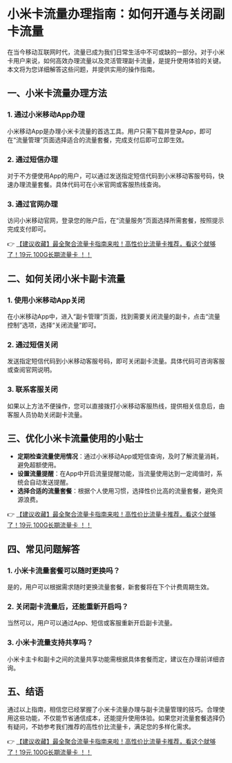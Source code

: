 # 小米卡流量办理指南：如何开通与关闭副卡流量

在当今移动互联网时代，流量已成为我们日常生活中不可或缺的一部分。对于小米卡用户来说，如何高效办理流量以及灵活管理副卡流量，是提升使用体验的关键。本文将为您详细解答这些问题，并提供实用的操作指南。

## 一、小米卡流量办理方法

### 1. 通过小米移动App办理
小米移动App是办理小米卡流量的首选工具。用户只需下载并登录App，即可在“流量管理”页面选择适合的流量套餐，完成支付后即可立即生效。

### 2. 通过短信办理
对于不方便使用App的用户，可以通过发送指定短信代码到小米移动客服号码，快速办理流量套餐。具体代码可在小米官网或客服热线查询。

### 3. 通过官网办理
访问小米移动官网，登录您的账户后，在“流量服务”页面选择所需套餐，按照提示完成支付即可。

👉 [【建议收藏】最全聚合流量卡指南来啦！高性价比流量卡推荐，看这个就够了！19元 100G长期流量卡 ！！](https://bit.ly/Liuliangka)

## 二、如何关闭小米卡副卡流量

### 1. 使用小米移动App关闭
在小米移动App中，进入“副卡管理”页面，找到需要关闭流量的副卡，点击“流量控制”选项，选择“关闭流量”即可。

### 2. 通过短信关闭
发送指定短信代码到小米移动客服号码，即可关闭副卡流量。具体代码可咨询客服或查阅官网说明。

### 3. 联系客服关闭
如果以上方法不便操作，您可以直接拨打小米移动客服热线，提供相关信息后，由客服人员协助关闭副卡流量。

## 三、优化小米卡流量使用的小贴士

- **定期检查流量使用情况**：通过小米移动App或短信查询，及时了解流量消耗，避免超额使用。
- **设置流量提醒**：在App中开启流量提醒功能，当流量使用达到一定阈值时，系统会自动发送提醒。
- **选择合适的流量套餐**：根据个人使用习惯，选择性价比高的流量套餐，避免资源浪费。

👉 [【建议收藏】最全聚合流量卡指南来啦！高性价比流量卡推荐，看这个就够了！19元 100G长期流量卡 ！！](https://bit.ly/Liuliangka)

## 四、常见问题解答

### 1. 小米卡流量套餐可以随时更换吗？
是的，用户可以根据需求随时更换流量套餐，新套餐将在下个计费周期生效。

### 2. 关闭副卡流量后，还能重新开启吗？
当然可以，用户可以通过App、短信或客服重新开启副卡流量。

### 3. 小米卡流量支持共享吗？
小米卡主卡和副卡之间的流量共享功能需根据具体套餐而定，建议在办理前详细咨询。

## 五、结语

通过以上指南，相信您已经掌握了小米卡流量办理与副卡流量管理的技巧。合理使用这些功能，不仅能节省通信成本，还能提升使用体验。如果您对流量套餐选择仍有疑问，不妨参考我们推荐的高性价比流量卡，满足您的多样化需求。

👉 [【建议收藏】最全聚合流量卡指南来啦！高性价比流量卡推荐，看这个就够了！19元 100G长期流量卡 ！！](https://bit.ly/Liuliangka)